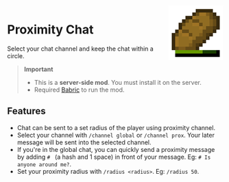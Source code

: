 <img align="right" height="128" width="128" alt="" loading="lazy" decoding="async" src="./src/main/resources/icon.png"/>

# Proximity Chat

Select your chat channel and keep the chat within a circle.

> **Important**
> - This is a **server-side mod**. You must install it on the server.
> - Required [Babric](https://github.com/Turnip-Labs/babric-instance-repo/releases) to run the mod.

## Features

- Chat can be sent to a set radius of the player using proximity channel.
- Select your channel with `/channel global` or `/channel prox`. Your later message will be sent into the selected channel.
- If you're in the global chat, you can quickly send a proximity message by adding `# ` (a hash and 1 space) in front of your message. Eg: `# Is anyone around me?`.
- Set your proximity radius with `/radius <radius>`. Eg: `/radius 50`.
